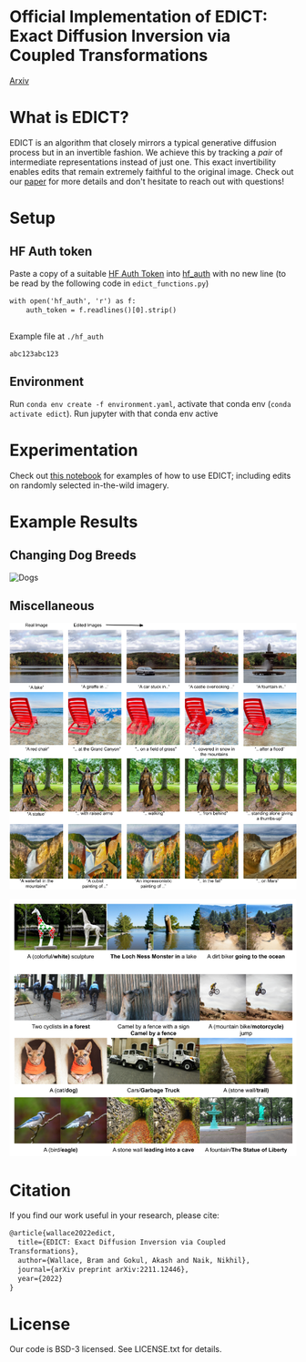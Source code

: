 # Official Implementation of EDICT: Exact Diffusion Inversion via Coupled Transformations

[Arxiv](https://arxiv.org/abs/2211.12446)

# What is EDICT?

EDICT is an algorithm that closely mirrors a typical generative diffusion process but in an invertible fashion. We achieve this by tracking a *pair* of intermediate representations instead of just one. This exact invertibility enables edits that remain extremely faithful to the original image. Check out our [paper](https://arxiv.org/abs/2211.12446) for more details and don't hesitate to reach out with questions!


# Setup

## HF Auth token

Paste a copy of a suitable [HF Auth Token](https://huggingface.co/docs/hub/security-tokens) into [hf_auth](hf_auth) with no new line (to be read by the following code in `edict_functions.py`)
```
with open('hf_auth', 'r') as f:
    auth_token = f.readlines()[0].strip()
    
```

Example file at `./hf_auth`
```
abc123abc123
```

## Environment

Run  `conda env create -f environment.yaml`, activate that conda env (`conda activate edict`). Run jupyter with that conda env active

# Experimentation

Check out [this notebook](usage.ipynb) for examples of how to use EDICT; including edits on randomly selected in-the-wild imagery.

# Example Results

## Changing Dog Breeds

![Dogs](figs/edits_dogs.png)

## Miscellaneous


![Some edits](figs/edits_1.png)

![Some more edits](figs/edits_2.png)



# Citation

If you find our work useful in your research, please cite:

```
@article{wallace2022edict,
  title={EDICT: Exact Diffusion Inversion via Coupled Transformations},
  author={Wallace, Bram and Gokul, Akash and Naik, Nikhil},
  journal={arXiv preprint arXiv:2211.12446},
  year={2022}
}
```

# License

Our code is BSD-3 licensed. See LICENSE.txt for details.

